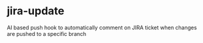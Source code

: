 # jira-update
AI based push hook to automatically comment on JIRA ticket when changes are pushed to a specific branch
